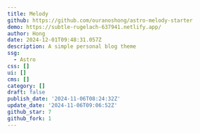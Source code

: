 ```yaml
---
title: Melody
github: https://github.com/ouranoshong/astro-melody-starter
demo: https://subtle-rugelach-637941.netlify.app/
author: Hong
date: 2024-12-01T09:48:31.057Z
description: A simple personal blog theme
ssg:
  - Astro
css: []
ui: []
cms: []
category: []
draft: false
publish_date: '2024-11-06T08:24:32Z'
update_date: '2024-11-06T09:06:52Z'
github_star: 7
github_fork: 1
---
```

